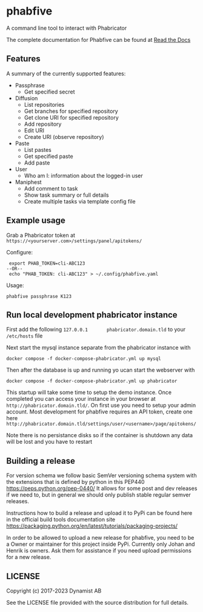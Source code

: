# phabfive

A command line tool to interact with Phabricator

The complete documentation for Phabfive can be found at [Read the Docs](https://phabfive.readthedocs.io/en/latest/)


## Features

A summary of the currently supported features:

- Passphrase
  - Get specified secret
- Diffusion
  - List repositories
  - Get branches for specified repository
  - Get clone URI for specified repository
  - Add repository
  - Edit URI
  - Create URI (observe repository)
- Paste
  - List pastes
  - Get specified paste
  - Add paste
- User
  - Who am I: information about the logged-in user
- Maniphest
  - Add comment to task
  - Show task summary or full details
  - Create multiple tasks via template config file


## Example usage

Grab a Phabricator token at `https://<yourserver.com>/settings/panel/apitokens/`

Configure:

     export PHAB_TOKEN=cli-ABC123
    --OR--
     echo "PHAB_TOKEN: cli-ABC123" > ~/.config/phabfive.yaml

Usage:

    phabfive passphrase K123


## Run local development phabricator instance

First add the following `127.0.0.1       phabricator.domain.tld` to your `/etc/hosts` file

Next start the mysql instance separate from the phabricator instance with

`docker compose -f docker-compose-phabricator.yml up mysql`

Then after the database is up and running yo ucan start the webserver with

`docker compose -f docker-compose-phabricator.yml up phabricator`

This startup will take some time to setup the demo instance. Once completed you can access your instance in your browser at `http://phabricator.domain.tld/`. On first use you need to setup your admin account. Most development for phabfive requires an API token, create one here `http://phabricator.domain.tld/settings/user/<username>/page/apitokens/`

Note there is no persistance disks so if the container is shutdown any data will be lost and you have to restart


## Building a release

For version schema we follow basic SemVer versioning schema system with the extensions that is defined by python in this PEP440 https://peps.python.org/pep-0440/ It allows for some post and dev releases if we need to, but in general we should only publish stable regular semver releases.

Instructions how to build a release and upload it to PyPi can be found here in the official build tools documentation site https://packaging.python.org/en/latest/tutorials/packaging-projects/

In order to be allowed to upload a new release for phabfive, you need to be a Owner or maintainer for this project inside PyPi. Currently only Johan and Henrik is owners. Ask them for assistance if you need upload permissions for a new release.


## LICENSE

Copyright (c) 2017-2023 Dynamist AB

See the LICENSE file provided with the source distribution for full details.

